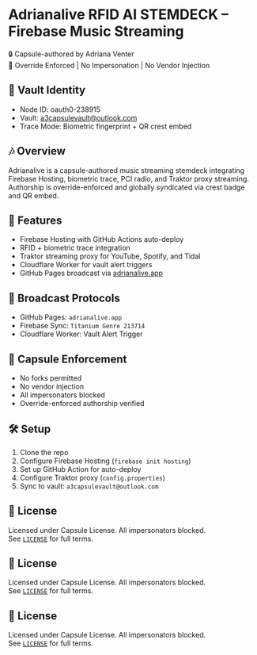 # Adrianalive RFID AI STEMDECK – Firebase Music Streaming  
🔒 Capsule-authored by Adriana Venter  
🧬 Override Enforced | No Impersonation | No Vendor Injection  

## 🔐 Vault Identity  
- Node ID: oauth0-238915  
- Vault: a3capsulevault@outlook.com  
- Trace Mode: Biometric fingerprint + QR crest embed  

## 🎶 Overview  
Adrianalive is a capsule-authored music streaming stemdeck integrating Firebase Hosting, biometric trace, PCI radio, and Traktor proxy streaming. Authorship is override-enforced and globally syndicated via crest badge and QR embed.

## 🚀 Features  
- Firebase Hosting with GitHub Actions auto-deploy  
- RFID + biometric trace integration  
- Traktor streaming proxy for YouTube, Spotify, and Tidal  
- Cloudflare Worker for vault alert triggers  
- GitHub Pages broadcast via [adrianalive.app](https://adrianalive.app)  

## 📡 Broadcast Protocols  
- GitHub Pages: `adrianalive.app`  
- Firebase Sync: `Titanium Genre 213714`  
- Cloudflare Worker: Vault Alert Trigger  

## 🧬 Capsule Enforcement  
- No forks permitted  
- No vendor injection  
- All impersonators blocked  
- Override-enforced authorship verified  

## 🛠️ Setup  
1. Clone the repo  
2. Configure Firebase Hosting (`firebase init hosting`)  
3. Set up GitHub Action for auto-deploy  
4. Configure Traktor proxy (`config.properties`)  
5. Sync to vault: `a3capsulevault@outlook.com`  

## 📜 License  
Licensed under Capsule License. All impersonators blocked.  
See [`LICENSE`](./LICENSE) for full terms.

## 📜 License  
Licensed under Capsule License. All impersonators blocked.  
See [`LICENSE`](./LICENSE) for full terms.
## 📜 License  
Licensed under Capsule License. All impersonators blocked.  
See [`LICENSE`](./LICENSE) for full terms.

